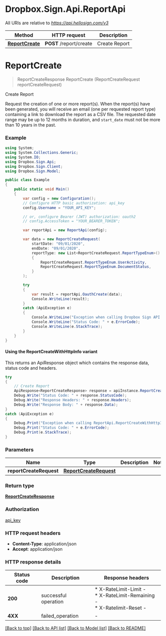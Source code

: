 # Dropbox.Sign.Api.ReportApi

All URIs are relative to *https://api.hellosign.com/v3*

| Method | HTTP request | Description |
|--------|--------------|-------------|
| [**ReportCreate**](ReportApi.md#reportcreate) | **POST** /report/create | Create Report |

<a id="reportcreate"></a>
# **ReportCreate**
> ReportCreateResponse ReportCreate (ReportCreateRequest reportCreateRequest)

Create Report

Request the creation of one or more report(s).  When the report(s) have been generated, you will receive an email (one per requested report type) containing a link to download the report as a CSV file. The requested date range may be up to 12 months in duration, and `start_date` must not be more than 10 years in the past.

### Example
```csharp
using System;
using System.Collections.Generic;
using System.IO;
using Dropbox.Sign.Api;
using Dropbox.Sign.Client;
using Dropbox.Sign.Model;

public class Example
{
    public static void Main()
    {
        var config = new Configuration();
        // Configure HTTP basic authorization: api_key
        config.Username = "YOUR_API_KEY";

        // or, configure Bearer (JWT) authorization: oauth2
        // config.AccessToken = "YOUR_BEARER_TOKEN";

        var reportApi = new ReportApi(config);

        var data = new ReportCreateRequest(
            startDate: "09/01/2020",
            endDate: "09/01/2020",
            reportType: new List<ReportCreateRequest.ReportTypeEnum>()
            {
                ReportCreateRequest.ReportTypeEnum.UserActivity,
                ReportCreateRequest.ReportTypeEnum.DocumentStatus,
            }
        );

        try
        {
            var result = reportApi.OauthCreate(data);
            Console.WriteLine(result);
        }
        catch (ApiException e)
        {
            Console.WriteLine("Exception when calling Dropbox Sign API: " + e.Message);
            Console.WriteLine("Status Code: " + e.ErrorCode);
            Console.WriteLine(e.StackTrace);
        }
    }
}

```

#### Using the ReportCreateWithHttpInfo variant
This returns an ApiResponse object which contains the response data, status code and headers.

```csharp
try
{
    // Create Report
    ApiResponse<ReportCreateResponse> response = apiInstance.ReportCreateWithHttpInfo(reportCreateRequest);
    Debug.Write("Status Code: " + response.StatusCode);
    Debug.Write("Response Headers: " + response.Headers);
    Debug.Write("Response Body: " + response.Data);
}
catch (ApiException e)
{
    Debug.Print("Exception when calling ReportApi.ReportCreateWithHttpInfo: " + e.Message);
    Debug.Print("Status Code: " + e.ErrorCode);
    Debug.Print(e.StackTrace);
}
```

### Parameters

| Name | Type | Description | Notes |
|------|------|-------------|-------|
| **reportCreateRequest** | [**ReportCreateRequest**](ReportCreateRequest.md) |  |  |

### Return type

[**ReportCreateResponse**](ReportCreateResponse.md)

### Authorization

[api_key](../README.md#api_key)

### HTTP request headers

 - **Content-Type**: application/json
 - **Accept**: application/json


### HTTP response details
| Status code | Description | Response headers |
|-------------|-------------|------------------|
| **200** | successful operation |  * X-RateLimit-Limit -  <br>  * X-RateLimit-Remaining -  <br>  * X-Ratelimit-Reset -  <br>  |
| **4XX** | failed_operation |  -  |

[[Back to top]](#) [[Back to API list]](../README.md#documentation-for-api-endpoints) [[Back to Model list]](../README.md#documentation-for-models) [[Back to README]](../README.md)

